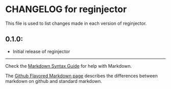 # CHANGELOG for reginjector

This file is used to list changes made in each version of reginjector.

## 0.1.0:

* Initial release of reginjector

- - - 
Check the [Markdown Syntax Guide](http://daringfireball.net/projects/markdown/syntax) for help with Markdown.

The [Github Flavored Markdown page](http://github.github.com/github-flavored-markdown/) describes the differences between markdown on github and standard markdown.
